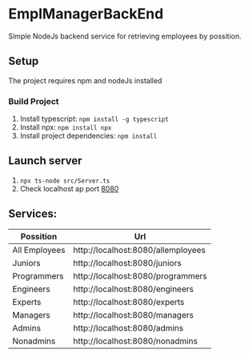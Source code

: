 # EmplManagerBackEnd

Simple NodeJs backend service for retrieving employees by possition.

## Setup

The project requires npm and nodeJs installed

### Build Project

1. Install typescript: `npm install -g typescript`
2. Install npx: `npm install npx`
3. Install project dependencies: `npm install`

## Launch server

1. `npx ts-node src/Server.ts`
2. Check localhost ap port [8080](http://loclhost:8080)

## Services: 

|  Possition  |  Url  |
|------------|-----|
|All Employees   | http://localhost:8080/allemployees|
|Juniors         | http://localhost:8080/juniors     |
|Programmers     | http://localhost:8080/programmers |
|Engineers       | http://localhost:8080/engineers   |
|Experts         | http://localhost:8080/experts     |
|Managers        | http://localhost:8080/managers    |
|Admins          | http://localhost:8080/admins      |
|Nonadmins       | http://localhost:8080/nonadmins   |